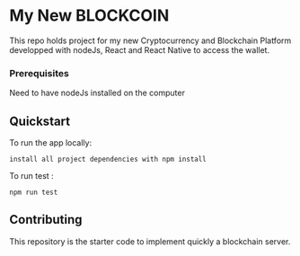 # My New BLOCKCOIN

This repo holds project for my new Cryptocurrency and Blockchain Platform developped with nodeJs, React and React Native to access the wallet.

### Prerequisites

Need to have nodeJs installed on the computer

## Quickstart

To run the app locally:

    install all project dependencies with npm install

To run test :

    npm run test

## Contributing

This repository is the starter code to implement quickly a blockchain server.
